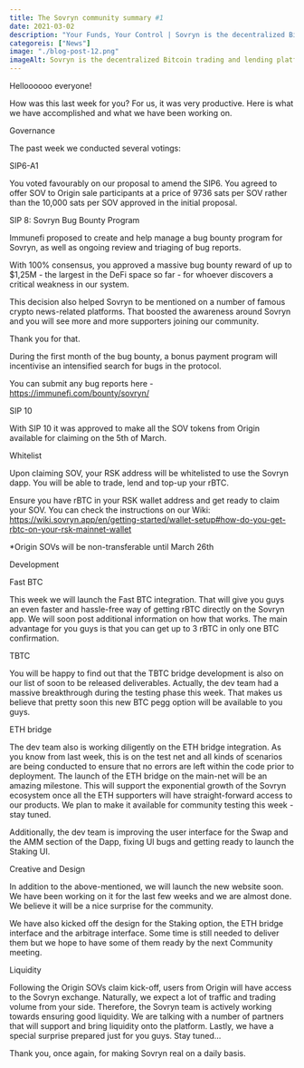 ```yaml
---
title: The Sovryn community summary #1
date: 2021-03-02
description: "Your Funds, Your Control | Sovryn is the decentralized Bitcoin trading and lending platform"
categoreis: ["News"]
image: "./blog-post-12.png"
imageAlt: Sovryn is the decentralized Bitcoin trading and lending platform.
---
```


Helloooooo everyone!

How was this last week for you? For us, it was very productive. Here is what we have accomplished and what we have been working on.

Governance

The past week we conducted several votings:

SIP6-A1

You voted favourably on our proposal to amend the SIP6. You agreed to offer SOV to Origin sale participants at a price of 9736 sats per SOV rather than the 10,000 sats per SOV approved in the initial proposal.

SIP 8: Sovryn Bug Bounty Program

Immunefi proposed to create and help manage a bug bounty program for Sovryn, as well as ongoing review and triaging of bug reports.

With 100% consensus, you approved a massive bug bounty reward of up to $1,25M - the largest in the DeFi space so far - for whoever discovers a critical weakness in our system.

This decision also helped Sovryn to be mentioned on a number of famous crypto news-related platforms. That boosted the awareness around Sovryn and you will see more and more supporters joining our community.

Thank you for that.

During the first month of the bug bounty, a bonus payment program will incentivise an intensified search for bugs in the protocol.

You can submit any bug reports here - https://immunefi.com/bounty/sovryn/

SIP 10

With SIP 10 it was approved to make all the SOV tokens from Origin available for claiming on the 5th of March.

Whitelist

Upon claiming SOV, your RSK address will be whitelisted to use the Sovryn dapp. You will be able to trade, lend and top-up your rBTC.

Ensure you have rBTC in your RSK wallet address and get ready to claim your SOV. You can check the instructions on our Wiki: https://wiki.sovryn.app/en/getting-started/wallet-setup#how-do-you-get-rbtc-on-your-rsk-mainnet-wallet

*Origin SOVs will be non-transferable until March 26th

Development

Fast BTC

This week we will launch the Fast BTC integration. That will give you guys an even faster and hassle-free way of getting rBTC directly on the Sovryn app. We will soon post additional information on how that works. The main advantage for you guys is that you can get up to 3 rBTC in only one BTC confirmation.

TBTC

You will be happy to find out that the TBTC bridge development is also on our list of soon to be released deliverables. Actually, the dev team had a massive breakthrough during the testing phase this week. That makes us believe that pretty soon this new BTC pegg option will be available to you guys.

ETH bridge

The dev team also is working diligently on the ETH bridge integration. As you know from last week, this is on the test net and all kinds of scenarios are being conducted to ensure that no errors are left within the code prior to deployment. The launch of the ETH bridge on the main-net will be an amazing milestone. This will support the exponential growth of the Sovryn ecosystem once all the ETH supporters will have straight-forward access to our products. We plan to make it available for community testing this week - stay tuned.

Additionally, the dev team is improving the user interface for the Swap and the AMM section of the Dapp, fixing UI bugs and getting ready to launch the Staking UI.

Creative and Design

In addition to the above-mentioned, we will launch the new website soon. We have been working on it for the last few weeks and we are almost done. We believe it will be a nice surprise for the community.

We have also kicked off the design for the Staking option, the ETH bridge interface and the arbitrage interface. Some time is still needed to deliver them but we hope to have some of them ready by the next Community meeting.

Liquidity

Following the Origin SOVs claim kick-off, users from Origin will have access to the Sovryn exchange. Naturally, we expect a lot of traffic and trading volume from your side. Therefore, the Sovryn team is actively working towards ensuring good liquidity. We are talking with a number of partners that will support and bring liquidity onto the platform. Lastly, we have a special surprise prepared just for you guys. Stay tuned…

Thank you, once again, for making Sovryn real on a daily basis.